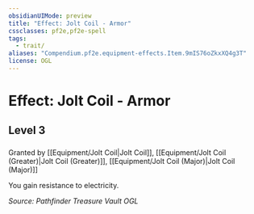 ```yaml
---
obsidianUIMode: preview
title: "Effect: Jolt Coil - Armor"
cssclasses: pf2e,pf2e-spell
tags:
  - trait/
aliases: "Compendium.pf2e.equipment-effects.Item.9mIS76oZkxXQ4g3T"
license: OGL
---
```

# Effect: Jolt Coil - Armor
## Level 3
### 






Granted by [[Equipment/Jolt Coil|Jolt Coil]], [[Equipment/Jolt Coil (Greater)|Jolt Coil (Greater)]], [[Equipment/Jolt Coil (Major)|Jolt Coil (Major)]]

You gain resistance to electricity.

*Source: Pathfinder Treasure Vault*
*OGL*
